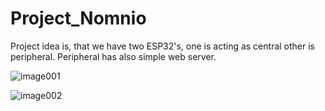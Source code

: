 # Project_Nomnio

Project idea is, that we have two ESP32's, one is acting as central other is peripheral. Peripheral has also simple web server. 

![image001](https://user-images.githubusercontent.com/54038162/152644845-c5bd2066-1e82-4d0b-8832-c3112b5be018.png)

![image002](https://user-images.githubusercontent.com/54038162/152644904-87c83146-347f-422b-98c9-cc0425529d23.png)


